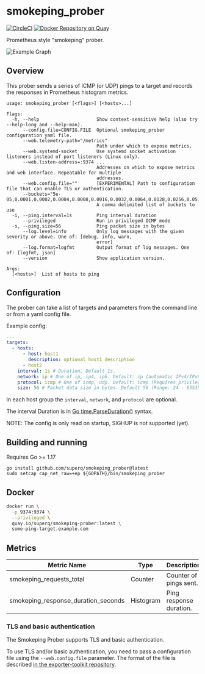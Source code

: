 # smokeping_prober

[![CircleCI](https://circleci.com/gh/SuperQ/smokeping_prober/tree/master.svg?style=svg)](https://circleci.com/gh/SuperQ/smokeping_prober/tree/master)
[![Docker Repository on Quay](https://quay.io/repository/superq/smokeping-prober/status "Docker Repository on Quay")](https://quay.io/repository/superq/smokeping-prober)

Prometheus style "smokeping" prober.

![Example Graph](example-graph.png)

## Overview

This prober sends a series of ICMP (or UDP) pings to a target and records the responses in Prometheus histogram metrics.

```
usage: smokeping_prober [<flags>] [<hosts>...]

Flags:
  -h, --help                     Show context-sensitive help (also try --help-long and --help-man).
      --config.file=CONFIG.FILE  Optional smokeping_prober configuration yaml file.
      --web.telemetry-path="/metrics"
                                 Path under which to expose metrics.
      --web.systemd-socket       Use systemd socket activation listeners instead of port listeners (Linux only).
      --web.listen-address=:9374 ...
                                 Addresses on which to expose metrics and web interface. Repeatable for multiple
                                 addresses.
      --web.config.file=""       [EXPERIMENTAL] Path to configuration file that can enable TLS or authentication.
      --buckets="5e-05,0.0001,0.0002,0.0004,0.0008,0.0016,0.0032,0.0064,0.0128,0.0256,0.0512,0.1024,0.2048,0.4096,0.8192,1.6384,3.2768,6.5536,13.1072,26.2144"
                                 A comma delimited list of buckets to use
  -i, --ping.interval=1s         Ping interval duration
      --privileged               Run in privileged ICMP mode
  -s, --ping.size=56             Ping packet size in bytes
      --log.level=info           Only log messages with the given severity or above. One of: [debug, info, warn,
                                 error]
      --log.format=logfmt        Output format of log messages. One of: [logfmt, json]
      --version                  Show application version.

Args:
  [<hosts>]  List of hosts to ping
```

## Configuration

The prober can take a list of targets and parameters from the command line or from a yaml config file.

Example config:

```yaml
---
targets:
  - hosts:
      - host: host1
        description: optional host1 description
      - host2
    interval: 1s # Duration, Default 1s.
    network: ip # One of ip, ip4, ip6. Default: ip (automatic IPv4/IPv6)
    protocol: icmp # One of icmp, udp. Default: icmp (Requires privileged operation)
    size: 56 # Packet data size in bytes. Default 56 (Range: 24 - 65535)
```

In each host group the `interval`, `network`, and `protocol` are optional.

The interval Duration is in [Go time.ParseDuration()](https://golang.org/pkg/time/#ParseDuration) syntax.

NOTE: The config is only read on startup, SIGHUP is not supported (yet).

## Building and running

Requires Go >= 1.17

```console
go install github.com/superq/smokeping_prober@latest
sudo setcap cap_net_raw=+ep ${GOPATH}/bin/smokeping_prober
```

## Docker

```bash
docker run \
  -p 9374:9374 \
  --privileged \
  quay.io/superq/smokeping-prober:latest \
  some-ping-target.example.com
```

## Metrics

 Metric Name                            | Type       | Description
----------------------------------------|------------|-------------------------------------------
 smokeping\_requests\_total             | Counter    | Counter of pings sent.
 smokeping\_response\_duration\_seconds | Histogram  | Ping response duration.

### TLS and basic authentication

The Smokeping Prober supports TLS and basic authentication.

To use TLS and/or basic authentication, you need to pass a configuration file
using the `--web.config.file` parameter. The format of the file is described
[in the exporter-toolkit repository](https://github.com/prometheus/exporter-toolkit/blob/master/docs/web-configuration.md).
